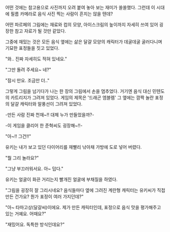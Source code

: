 어떤 것에는 참고용으로 사진까지 오려 붙여 놓아 보는 재미가 쏠쏠했다. 그런데 이 시대에 필름 카메라로 음식 사진 찍는 사람이 흔치는 않을 텐데?

어떤 파르페의 그림에는 재료와 컵의 모양, 아이스크림의 높이까지 자세히 쓰여 있어 굉장한 참고 자료가 될 것만 같았다.

그중에 재밌는 것은 모든 음식 옆에는 삶은 달걀 모양의 캐릭터가 데굴데굴 굴러다니며 기묘한 표정들을 짓고 있었다.

"와.. 진짜 자세히도 적혀 있네요."

"그만 돌려 주세요~ 네?"

"잠시 만요. 조금만 더.."

그렇게 그림을 넘기다가 나는 한 장의 그림에서 손을 멈추었다. 거기엔 음식 대신 민텐도의 카트리지가 그려져 있었다. 게임의 제목은 '드래곤 엠블렘' 그 옆에는 깜짝 놀란 표정의 달걀 캐릭터와 말풍선이 그려져 있었다.

-만든 사람 진짜 천재~!! 대체 누가 만들었을까?-

-이 게임을 클리어 한 준혁씨도 굉장해~!!-

"아~!! 그건!!"

유키는 내가 보고 있던 다이어리를 재빨리 낚아채 가방에 도로 넣어 버렸다.

"뭘 그리 놀라요?"

"그냥 부끄러워서요. 아~ 덥다."

유키는 얼굴이 화끈 거리는지 빨개진 얼굴에 부채질을 하였다.

"그림을 굉장히 잘 그리시네요? 음식들마다 옆에 그려진 계란형 캐릭터는 유키씨가 직접 만든 건가요? 뭔가 표정이 여러 가지던데?"

"아~ 타마고상(달걀씨)이에요. 제가 만든 캐릭터인데, 표정으로 음식 맛을 평가해주고 있는 거예요. 어때요?"

"재밌어요. 독특한 방식인데요?"